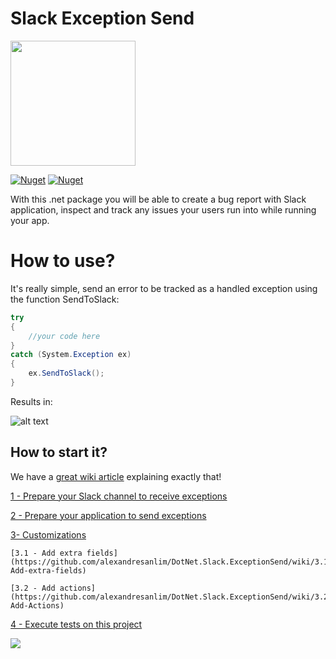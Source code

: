 


# Slack Exception Send

<img width='200' src='https://user-images.githubusercontent.com/5353685/101387243-f1570e00-389c-11eb-8386-f3228235bf6f.png'/>

[![Nuget](https://img.shields.io/nuget/dt/Slack.Exception.Send)](https://www.nuget.org/packages/Slack.Exception.Send)
[![Nuget](https://img.shields.io/nuget/v/Slack.Exception.Send)](https://www.nuget.org/packages/Slack.Exception.Send)

With this .net package you will be able to create a bug report with Slack application, inspect and track any issues your users run into while running your app.


# How to use?
It's really simple, send an error to be tracked as a handled exception using the function SendToSlack:
```csharp
try
{
    //your code here
}
catch (System.Exception ex)
{
    ex.SendToSlack();
}
```
Results in:

![alt text](https://i.imgur.com/Pc0MXIj.png)

## How to start it?
We have a [great wiki article](https://github.com/alexandresanlim/DotNet.Slack.ExceptionSend/wiki) explaining exactly that!

[1 - Prepare your Slack channel to receive exceptions](https://github.com/alexandresanlim/DotNet.Slack.ExceptionSend/wiki/1---Prepare-your-slack-channel-to-receive-exceptions)


[2 - Prepare your application to send exceptions](https://github.com/alexandresanlim/DotNet.Slack.ExceptionSend/wiki/2-Prepare-your-application-to-send-exceptions-to-Slack-channel)


[3- Customizations](https://github.com/alexandresanlim/DotNet.Slack.ExceptionSend/wiki/3-Customizations)

    [3.1 - Add extra fields](https://github.com/alexandresanlim/DotNet.Slack.ExceptionSend/wiki/3.1-Add-extra-fields)
    
    [3.2 - Add actions](https://github.com/alexandresanlim/DotNet.Slack.ExceptionSend/wiki/3.2-Add-Actions)
    
    
[4 - Execute tests on this project](https://github.com/alexandresanlim/DotNet.Slack.ExceptionSend/wiki/4-Execute-tests-on-this-project)
    
<img src='https://forthebadge.com/images/badges/built-with-love.svg' />





